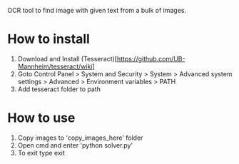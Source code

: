 OCR tool to find image with given text from a bulk of images.

# How to install 

1. Download and Install (Tesseract)[https://github.com/UB-Mannheim/tesseract/wiki]
2. Goto Control Panel > System and Security > System > Advanced system settings > Advanced > Environment variables > PATH 
3. Add tesseract folder to path

# How to use 

1. Copy images to 'copy_images_here' folder
2. Open cmd and enter 'python solver.py'
3. To exit type exit
